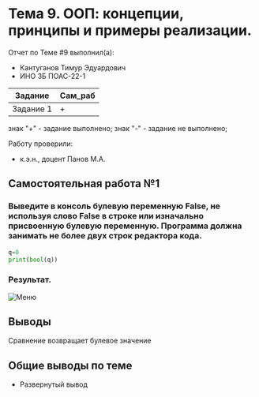 # Тема 9. ООП: концепции, принципы и примеры реализации.
Отчет по Теме #9 выполнил(а):
- Кантуганов Тимур Эдуардович
- ИНО ЗБ ПОАС-22-1

| Задание | Сам_раб |
| ------ | ------ |
| Задание 1 | + |

знак "+" - задание выполнено; знак "-" - задание не выполнено;

Работу проверили:
- к.э.н., доцент Панов М.А.

## Самостоятельная работа №1
### Выведите в консоль булевую переменную False, не используя слово False в строке или изначально присвоенную булевую переменную. Программа должна занимать не более двух строк редактора кода.


```python
q=0
print(bool(q))
```
### Результат.
![Меню](ссылка)

## Выводы
Сравнение возвращает булевое значение
  
## Общие выводы по теме
- Развернутый вывод
